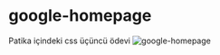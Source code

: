 # google-homepage
Patika içindeki css üçüncü ödevi
![google-homepage](https://user-images.githubusercontent.com/111451253/197025920-c2f4b25b-f642-4d5e-984c-dc60d138d6f2.png)
